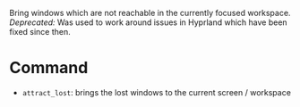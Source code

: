 Bring windows which are not reachable in the currently focused workspace.
*Deprecated:* Was used to work around issues in Hyprland which have been fixed since then.

# Command

- `attract_lost`: brings the lost windows to the current screen / workspace

